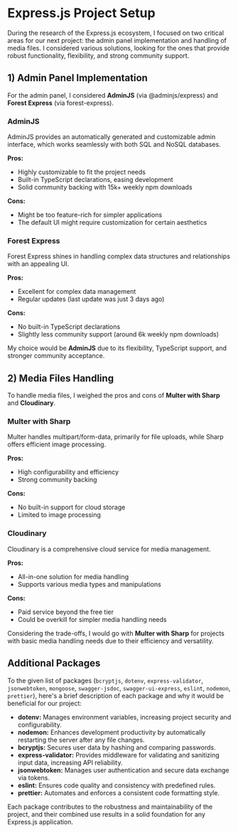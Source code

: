 # Express.js Project Setup

During the research of the Express.js ecosystem, I focused on two critical areas for our next project: the admin panel implementation and handling of media files. I considered various solutions, looking for the ones that provide robust functionality, flexibility, and strong community support.

## 1) Admin Panel Implementation

For the admin panel, I considered **AdminJS** (via @adminjs/express) and **Forest Express** (via forest-express).

### AdminJS

AdminJS provides an automatically generated and customizable admin interface, which works seamlessly with both SQL and NoSQL databases.

**Pros:**

- Highly customizable to fit the project needs
- Built-in TypeScript declarations, easing development
- Solid community backing with 15k+ weekly npm downloads

**Cons:**

- Might be too feature-rich for simpler applications
- The default UI might require customization for certain aesthetics

### Forest Express

Forest Express shines in handling complex data structures and relationships with an appealing UI.

**Pros:**

- Excellent for complex data management
- Regular updates (last update was just 3 days ago)

**Cons:**

- No built-in TypeScript declarations
- Slightly less community support (around 6k weekly npm downloads)

My choice would be **AdminJS** due to its flexibility, TypeScript support, and stronger community acceptance.

## 2) Media Files Handling

To handle media files, I weighed the pros and cons of **Multer with Sharp** and **Cloudinary**.

### Multer with Sharp

Multer handles multipart/form-data, primarily for file uploads, while Sharp offers efficient image processing.

**Pros:**

- High configurability and efficiency
- Strong community backing

**Cons:**

- No built-in support for cloud storage
- Limited to image processing

### Cloudinary

Cloudinary is a comprehensive cloud service for media management.

**Pros:**

- All-in-one solution for media handling
- Supports various media types and manipulations

**Cons:**

- Paid service beyond the free tier
- Could be overkill for simpler media handling needs

Considering the trade-offs, I would go with **Multer with Sharp** for projects with basic media handling needs due to their efficiency and versatility.

## Additional Packages

To the given list of packages (`bcryptjs`, `dotenv`, `express-validator`, `jsonwebtoken`, `mongoose`, `swagger-jsdoc`, `swagger-ui-express`, `eslint`, `nodemon`, `prettier`), here's a brief description of each package and why it would be beneficial for our project:

- **dotenv:** Manages environment variables, increasing project security and configurability.
- **nodemon:** Enhances development productivity by automatically restarting the server after any file changes.
- **bcryptjs:** Secures user data by hashing and comparing passwords.
- **express-validator:** Provides middleware for validating and sanitizing input data, increasing API reliability.
- **jsonwebtoken:** Manages user authentication and secure data exchange via tokens.
- **eslint:** Ensures code quality and consistency with predefined rules.
- **prettier:** Automates and enforces a consistent code formatting style.

Each package contributes to the robustness and maintainability of the project, and their combined use results in a solid foundation for any Express.js application.
